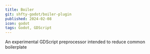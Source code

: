 ```yaml
---
title: Boiler
git: shfty-godot/boiler-plugin
published: 2024-02-08
icon: godot
tags: Godot, GDScript
---
```


An experimental GDScript preprocessor intended to reduce common boilerplate

